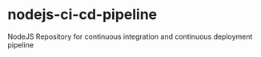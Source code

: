 # nodejs-ci-cd-pipeline
NodeJS Repository for continuous integration and continuous deployment pipeline
